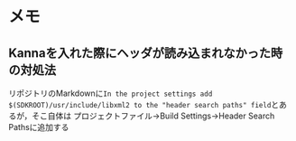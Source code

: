 # メモ
## Kannaを入れた際にヘッダが読み込まれなかった時の対処法
リポジトリのMarkdownに`In the project settings add $(SDKROOT)/usr/include/libxml2 to the "header search paths" field`とあるが，そこ自体は
プロジェクトファイル->Build Settings->Header Search Pathsに追加する
